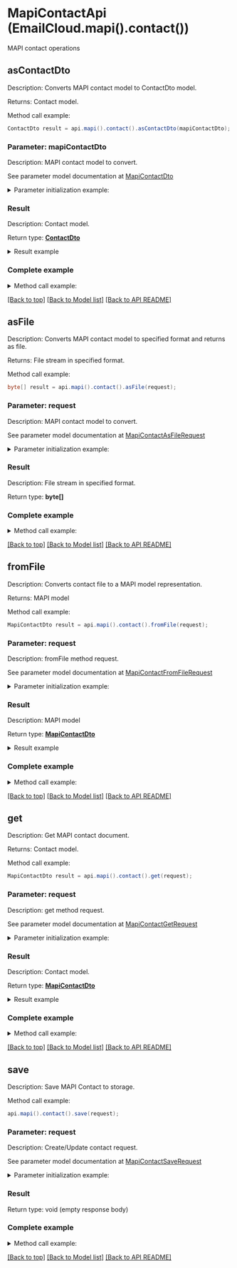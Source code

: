 # MapiContactApi (EmailCloud.mapi().contact())

MAPI contact operations

<a name="asContactDto"></a>
## asContactDto

Description: Converts MAPI contact model to ContactDto model.             

Returns: Contact model.

Method call example:
```java
ContactDto result = api.mapi().contact().asContactDto(mapiContactDto);
```

### Parameter: mapiContactDto

Description: MAPI contact model to convert.

See parameter model documentation at [MapiContactDto](MapiContactDto.md)

<details>
    <summary>Parameter initialization example:</summary>
    
```java
MapiContactDto mapiContactDto = Models.mapiContactDto()
    .electronicAddresses(Models.mapiContactElectronicAddressPropertySetDto()
        .defaultEmailAddress(Models.mapiContactElectronicAddressDto()
            .emailAddress("email@aspose.com")
            .build())
        .build())
    .nameInfo(Models.mapiContactNamePropertySetDto()
        .givenName("Alex")
        .surname("Thomas")
        .build())
    .personalInfo(Models.mapiContactPersonalInfoPropertySetDto()
        .businessHomePage("www.aspose.com")
        .build())
    .professionalInfo(Models.mapiContactProfessionalPropertySetDto()
        .profession("GENERAL DIRECTOR")
        .build())
    .telephones(Models.mapiContactTelephonePropertySetDto()
        .primaryTelephoneNumber("+49 211 4247 21")
        .build())
    .build();
```

</details>


### Result

Description: Contact model.

Return type: [**ContactDto**](ContactDto.md)

<details>
    <summary>Result example</summary>

```java
result = Models.contactDto()
    .attachments(Arrays.<Attachment>asList(
        Models.attachment()
            .name("attachment.txt")
            .base64Data("U29tZSBmaWxlIGNvbnRlbnQ=")
            .build()))
    .displayName("Alex Thomas")
    .emailAddresses(Arrays.<EmailAddress>asList(
        Models.emailAddress()
            .category(Models.enumWithCustom<EmailAddressCategory>()
                .value("Custom")
                .description("Partners")
                .build())
            .displayName("Alex Thomas Partners")
            .preferred(true)
            .address("email@aspose.com")
            .build()))
    .gender("Male")
    .givenName("Alex")
    .phoneNumbers(Arrays.<PhoneNumber>asList(
        Models.phoneNumber()
            .category(Models.enumWithCustom<PhoneNumberCategory>()
                .value("Office")
                .build())
            .number("+49 211 4247 21")
            .preferred(true)
            .build()))
    .profession("GENERAL DIRECTOR")
    .surname("Thomas")
    .urls(Arrays.<Url>asList(
        Models.url()
            .category(Models.enumWithCustom<UrlCategory>()
                .value("Work")
                .build())
            .preferred(true)
            .href("www.aspose.com")
            .build()))
    .build();
```
</details>

### Complete example

<details>
    <summary>Method call example:</summary>

```java
EmailCloud api = new EmailCloud(appKey, appSid);

// Prepare parameters:
MapiContactDto mapiContactDto = Models.mapiContactDto()
    .electronicAddresses(Models.mapiContactElectronicAddressPropertySetDto()
        .defaultEmailAddress(Models.mapiContactElectronicAddressDto()
            .emailAddress("email@aspose.com")
            .build())
        .build())
    .nameInfo(Models.mapiContactNamePropertySetDto()
        .givenName("Alex")
        .surname("Thomas")
        .build())
    .personalInfo(Models.mapiContactPersonalInfoPropertySetDto()
        .businessHomePage("www.aspose.com")
        .build())
    .professionalInfo(Models.mapiContactProfessionalPropertySetDto()
        .profession("GENERAL DIRECTOR")
        .build())
    .telephones(Models.mapiContactTelephonePropertySetDto()
        .primaryTelephoneNumber("+49 211 4247 21")
        .build())
    .build();

// Call method:
ContactDto result = api.mapi().contact().asContactDto(mapiContactDto);

// Result example:
result = Models.contactDto()
    .attachments(Arrays.<Attachment>asList(
        Models.attachment()
            .name("attachment.txt")
            .base64Data("U29tZSBmaWxlIGNvbnRlbnQ=")
            .build()))
    .displayName("Alex Thomas")
    .emailAddresses(Arrays.<EmailAddress>asList(
        Models.emailAddress()
            .category(Models.enumWithCustom<EmailAddressCategory>()
                .value("Custom")
                .description("Partners")
                .build())
            .displayName("Alex Thomas Partners")
            .preferred(true)
            .address("email@aspose.com")
            .build()))
    .gender("Male")
    .givenName("Alex")
    .phoneNumbers(Arrays.<PhoneNumber>asList(
        Models.phoneNumber()
            .category(Models.enumWithCustom<PhoneNumberCategory>()
                .value("Office")
                .build())
            .number("+49 211 4247 21")
            .preferred(true)
            .build()))
    .profession("GENERAL DIRECTOR")
    .surname("Thomas")
    .urls(Arrays.<Url>asList(
        Models.url()
            .category(Models.enumWithCustom<UrlCategory>()
                .value("Work")
                .build())
            .preferred(true)
            .href("www.aspose.com")
            .build()))
    .build();
```

</details>

[[Back to top]](#) [[Back to Model list]](Models.md) [[Back to API README]](README.md)
<a name="asFile"></a>
## asFile

Description: Converts MAPI contact model to specified format and returns as file.             

Returns: File stream in specified format.

Method call example:
```java
byte[] result = api.mapi().contact().asFile(request);
```

### Parameter: request

Description: MAPI contact model to convert.

See parameter model documentation at [MapiContactAsFileRequest](MapiContactAsFileRequest.md)

<details>
    <summary>Parameter initialization example:</summary>
    
```java
MapiContactAsFileRequest request = Models.mapiContactAsFileRequest()
    .format("Msg")
    .value(Models.mapiContactDto()
        .electronicAddresses(Models.mapiContactElectronicAddressPropertySetDto()
            .defaultEmailAddress(Models.mapiContactElectronicAddressDto()
                .emailAddress("email@aspose.com")
                .build())
            .build())
        .nameInfo(Models.mapiContactNamePropertySetDto()
            .givenName("Alex")
            .surname("Thomas")
            .build())
        .personalInfo(Models.mapiContactPersonalInfoPropertySetDto()
            .businessHomePage("www.aspose.com")
            .build())
        .professionalInfo(Models.mapiContactProfessionalPropertySetDto()
            .profession("GENERAL DIRECTOR")
            .build())
        .telephones(Models.mapiContactTelephonePropertySetDto()
            .primaryTelephoneNumber("+49 211 4247 21")
            .build())
        .build())
    .build();
```

</details>


### Result

Description: File stream in specified format.

Return type: **byte[]**

### Complete example

<details>
    <summary>Method call example:</summary>

```java
EmailCloud api = new EmailCloud(appKey, appSid);

// Prepare parameters:
MapiContactAsFileRequest request = Models.mapiContactAsFileRequest()
    .format("Msg")
    .value(Models.mapiContactDto()
        .electronicAddresses(Models.mapiContactElectronicAddressPropertySetDto()
            .defaultEmailAddress(Models.mapiContactElectronicAddressDto()
                .emailAddress("email@aspose.com")
                .build())
            .build())
        .nameInfo(Models.mapiContactNamePropertySetDto()
            .givenName("Alex")
            .surname("Thomas")
            .build())
        .personalInfo(Models.mapiContactPersonalInfoPropertySetDto()
            .businessHomePage("www.aspose.com")
            .build())
        .professionalInfo(Models.mapiContactProfessionalPropertySetDto()
            .profession("GENERAL DIRECTOR")
            .build())
        .telephones(Models.mapiContactTelephonePropertySetDto()
            .primaryTelephoneNumber("+49 211 4247 21")
            .build())
        .build())
    .build();

// Call method:
byte[] result = api.mapi().contact().asFile(request);
```

</details>

[[Back to top]](#) [[Back to Model list]](Models.md) [[Back to API README]](README.md)
<a name="fromFile"></a>
## fromFile

Description: Converts contact file to a MAPI model representation.             

Returns: MAPI model

Method call example:
```java
MapiContactDto result = api.mapi().contact().fromFile(request);
```


### Parameter: request

Description: fromFile method request.

See parameter model documentation at [MapiContactFromFileRequest](MapiContactFromFileRequest.md)

<details>
    <summary>Parameter initialization example:</summary>

```java
MapiContactFromFileRequest request = Models.mapiContactFromFileRequest()
    .format("Msg")
    .file(IOUtils.toByteArray(new FileInputStream("/path/to/contact.msg")))
    .build();
```

</details>

### Result

Description: MAPI model

Return type: [**MapiContactDto**](MapiContactDto.md)

<details>
    <summary>Result example</summary>

```java
result = Models.mapiContactDto()
    .electronicAddresses(Models.mapiContactElectronicAddressPropertySetDto()
        .defaultEmailAddress(Models.mapiContactElectronicAddressDto()
            .emailAddress("email@aspose.com")
            .build())
        .build())
    .nameInfo(Models.mapiContactNamePropertySetDto()
        .givenName("Alex")
        .surname("Thomas")
        .build())
    .personalInfo(Models.mapiContactPersonalInfoPropertySetDto()
        .businessHomePage("www.aspose.com")
        .build())
    .professionalInfo(Models.mapiContactProfessionalPropertySetDto()
        .profession("GENERAL DIRECTOR")
        .build())
    .telephones(Models.mapiContactTelephonePropertySetDto()
        .primaryTelephoneNumber("+49 211 4247 21")
        .build())
    .build();
```
</details>

### Complete example

<details>
    <summary>Method call example:</summary>

```java
EmailCloud api = new EmailCloud(appKey, appSid);

// Prepare parameters:
MapiContactFromFileRequest request = Models.mapiContactFromFileRequest()
    .format("Msg")
    .file(IOUtils.toByteArray(new FileInputStream("/path/to/contact.msg")))
    .build();

// Call method:
MapiContactDto result = api.mapi().contact().fromFile(request);

// Result example:
result = Models.mapiContactDto()
    .electronicAddresses(Models.mapiContactElectronicAddressPropertySetDto()
        .defaultEmailAddress(Models.mapiContactElectronicAddressDto()
            .emailAddress("email@aspose.com")
            .build())
        .build())
    .nameInfo(Models.mapiContactNamePropertySetDto()
        .givenName("Alex")
        .surname("Thomas")
        .build())
    .personalInfo(Models.mapiContactPersonalInfoPropertySetDto()
        .businessHomePage("www.aspose.com")
        .build())
    .professionalInfo(Models.mapiContactProfessionalPropertySetDto()
        .profession("GENERAL DIRECTOR")
        .build())
    .telephones(Models.mapiContactTelephonePropertySetDto()
        .primaryTelephoneNumber("+49 211 4247 21")
        .build())
    .build();
```

</details>

[[Back to top]](#) [[Back to Model list]](Models.md) [[Back to API README]](README.md)

<a name="get"></a>
## get

Description: Get MAPI contact document.             

Returns: Contact model.

Method call example:
```java
MapiContactDto result = api.mapi().contact().get(request);
```


### Parameter: request

Description: get method request.

See parameter model documentation at [MapiContactGetRequest](MapiContactGetRequest.md)

<details>
    <summary>Parameter initialization example:</summary>

```java
MapiContactGetRequest request = Models.mapiContactGetRequest()
    .format("VCard")
    .fileName("contact.vcf")
    .folder("folder/on/storage")
    .storage("First Storage")
    .build();
```

</details>

### Result

Description: Contact model.

Return type: [**MapiContactDto**](MapiContactDto.md)

<details>
    <summary>Result example</summary>

```java
result = Models.mapiContactDto()
    .electronicAddresses(Models.mapiContactElectronicAddressPropertySetDto()
        .defaultEmailAddress(Models.mapiContactElectronicAddressDto()
            .emailAddress("email@aspose.com")
            .build())
        .build())
    .nameInfo(Models.mapiContactNamePropertySetDto()
        .givenName("Alex")
        .surname("Thomas")
        .build())
    .personalInfo(Models.mapiContactPersonalInfoPropertySetDto()
        .businessHomePage("www.aspose.com")
        .build())
    .professionalInfo(Models.mapiContactProfessionalPropertySetDto()
        .profession("GENERAL DIRECTOR")
        .build())
    .telephones(Models.mapiContactTelephonePropertySetDto()
        .primaryTelephoneNumber("+49 211 4247 21")
        .build())
    .build();
```
</details>

### Complete example

<details>
    <summary>Method call example:</summary>

```java
EmailCloud api = new EmailCloud(appKey, appSid);

// Prepare parameters:
MapiContactGetRequest request = Models.mapiContactGetRequest()
    .format("VCard")
    .fileName("contact.vcf")
    .folder("folder/on/storage")
    .storage("First Storage")
    .build();

// Call method:
MapiContactDto result = api.mapi().contact().get(request);

// Result example:
result = Models.mapiContactDto()
    .electronicAddresses(Models.mapiContactElectronicAddressPropertySetDto()
        .defaultEmailAddress(Models.mapiContactElectronicAddressDto()
            .emailAddress("email@aspose.com")
            .build())
        .build())
    .nameInfo(Models.mapiContactNamePropertySetDto()
        .givenName("Alex")
        .surname("Thomas")
        .build())
    .personalInfo(Models.mapiContactPersonalInfoPropertySetDto()
        .businessHomePage("www.aspose.com")
        .build())
    .professionalInfo(Models.mapiContactProfessionalPropertySetDto()
        .profession("GENERAL DIRECTOR")
        .build())
    .telephones(Models.mapiContactTelephonePropertySetDto()
        .primaryTelephoneNumber("+49 211 4247 21")
        .build())
    .build();
```

</details>

[[Back to top]](#) [[Back to Model list]](Models.md) [[Back to API README]](README.md)

<a name="save"></a>
## save

Description: Save MAPI Contact to storage.             


Method call example:
```java
api.mapi().contact().save(request);
```

### Parameter: request

Description: Create/Update contact request.

See parameter model documentation at [MapiContactSaveRequest](MapiContactSaveRequest.md)

<details>
    <summary>Parameter initialization example:</summary>
    
```java
MapiContactSaveRequest request = Models.mapiContactSaveRequest()
    .format("Msg")
    .storageFile(Models.storageFileLocation()
        .fileName("contact.msg")
        .storage("First Storage")
        .folderPath("file/location/folder/on/storage")
        .build())
    .value(Models.mapiContactDto()
        .electronicAddresses(Models.mapiContactElectronicAddressPropertySetDto()
            .defaultEmailAddress(Models.mapiContactElectronicAddressDto()
                .emailAddress("email@aspose.com")
                .build())
            .build())
        .nameInfo(Models.mapiContactNamePropertySetDto()
            .givenName("Alex")
            .surname("Thomas")
            .build())
        .personalInfo(Models.mapiContactPersonalInfoPropertySetDto()
            .businessHomePage("www.aspose.com")
            .build())
        .professionalInfo(Models.mapiContactProfessionalPropertySetDto()
            .profession("GENERAL DIRECTOR")
            .build())
        .telephones(Models.mapiContactTelephonePropertySetDto()
            .primaryTelephoneNumber("+49 211 4247 21")
            .build())
        .build())
    .build();
```

</details>


### Result

Return type: void (empty response body)

### Complete example

<details>
    <summary>Method call example:</summary>

```java
EmailCloud api = new EmailCloud(appKey, appSid);

// Prepare parameters:
MapiContactSaveRequest request = Models.mapiContactSaveRequest()
    .format("Msg")
    .storageFile(Models.storageFileLocation()
        .fileName("contact.msg")
        .storage("First Storage")
        .folderPath("file/location/folder/on/storage")
        .build())
    .value(Models.mapiContactDto()
        .electronicAddresses(Models.mapiContactElectronicAddressPropertySetDto()
            .defaultEmailAddress(Models.mapiContactElectronicAddressDto()
                .emailAddress("email@aspose.com")
                .build())
            .build())
        .nameInfo(Models.mapiContactNamePropertySetDto()
            .givenName("Alex")
            .surname("Thomas")
            .build())
        .personalInfo(Models.mapiContactPersonalInfoPropertySetDto()
            .businessHomePage("www.aspose.com")
            .build())
        .professionalInfo(Models.mapiContactProfessionalPropertySetDto()
            .profession("GENERAL DIRECTOR")
            .build())
        .telephones(Models.mapiContactTelephonePropertySetDto()
            .primaryTelephoneNumber("+49 211 4247 21")
            .build())
        .build())
    .build();

// Call method:
api.mapi().contact().save(request);
```

</details>

[[Back to top]](#) [[Back to Model list]](Models.md) [[Back to API README]](README.md)
